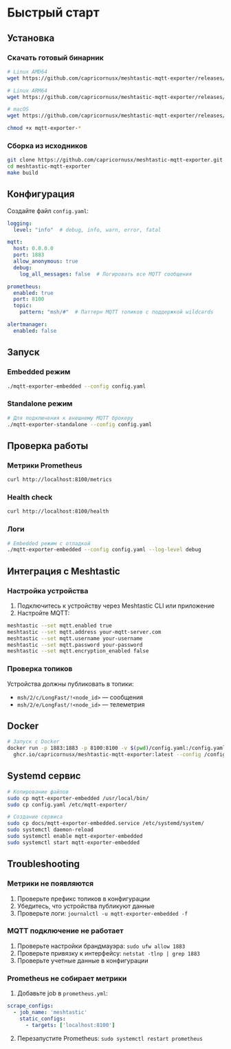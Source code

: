 # Быстрый старт

## Установка

### Скачать готовый бинарник

```bash
# Linux AMD64
wget https://github.com/capricornusx/meshtastic-mqtt-exporter/releases/latest/download/mqtt-exporter-linux-amd64

# Linux ARM64
wget https://github.com/capricornusx/meshtastic-mqtt-exporter/releases/latest/download/mqtt-exporter-linux-arm64

# macOS
wget https://github.com/capricornusx/meshtastic-mqtt-exporter/releases/latest/download/mqtt-exporter-darwin-amd64

chmod +x mqtt-exporter-*
```

### Сборка из исходников

```bash
git clone https://github.com/capricornusx/meshtastic-mqtt-exporter.git
cd meshtastic-mqtt-exporter
make build
```

## Конфигурация

Создайте файл `config.yaml`:

```yaml
logging:
  level: "info"  # debug, info, warn, error, fatal

mqtt:
  host: 0.0.0.0
  port: 1883
  allow_anonymous: true
  debug:
    log_all_messages: false  # Логировать все MQTT сообщения

prometheus:
  enabled: true
  port: 8100
  topic:
    pattern: "msh/#"  # Паттерн MQTT топиков с поддержкой wildcards

alertmanager:
  enabled: false
```

## Запуск

### Embedded режим

```bash
./mqtt-exporter-embedded --config config.yaml
```

### Standalone режим

```bash
# Для подключения к внешнему MQTT брокеру
./mqtt-exporter-standalone --config config.yaml
```

## Проверка работы

### Метрики Prometheus

```bash
curl http://localhost:8100/metrics
```

### Health check

```bash
curl http://localhost:8100/health
```

### Логи

```bash
# Embedded режим с отладкой
./mqtt-exporter-embedded --config config.yaml --log-level debug
```

## Интеграция с Meshtastic

### Настройка устройства

1. Подключитесь к устройству через Meshtastic CLI или приложение
2. Настройте MQTT:

```bash
meshtastic --set mqtt.enabled true
meshtastic --set mqtt.address your-mqtt-server.com
meshtastic --set mqtt.username your-username
meshtastic --set mqtt.password your-password
meshtastic --set mqtt.encryption_enabled false
```

### Проверка топиков

Устройства должны публиковать в топики:
- `msh/2/c/LongFast/!<node_id>` — сообщения
- `msh/2/e/LongFast/!<node_id>` — телеметрия

## Docker

```bash
# Запуск с Docker
docker run -p 1883:1883 -p 8100:8100 -v $(pwd)/config.yaml:/config.yaml \
  ghcr.io/capricornusx/meshtastic-mqtt-exporter:latest --config /config.yaml
```

## Systemd сервис

```bash
# Копирование файлов
sudo cp mqtt-exporter-embedded /usr/local/bin/
sudo cp config.yaml /etc/mqtt-exporter/

# Создание сервиса
sudo cp docs/mqtt-exporter-embedded.service /etc/systemd/system/
sudo systemctl daemon-reload
sudo systemctl enable mqtt-exporter-embedded
sudo systemctl start mqtt-exporter-embedded
```

## Troubleshooting

### Метрики не появляются

1. Проверьте префикс топиков в конфигурации
2. Убедитесь, что устройства публикуют данные
3. Проверьте логи: `journalctl -u mqtt-exporter-embedded -f`

### MQTT подключение не работает

1. Проверьте настройки брандмауэра: `sudo ufw allow 1883`
2. Проверьте привязку к интерфейсу: `netstat -tlnp | grep 1883`
3. Проверьте учетные данные в конфигурации

### Prometheus не собирает метрики

1. Добавьте job в `prometheus.yml`:

```yaml
scrape_configs:
  - job_name: 'meshtastic'
    static_configs:
      - targets: ['localhost:8100']
```

2. Перезапустите Prometheus: `sudo systemctl restart prometheus`

